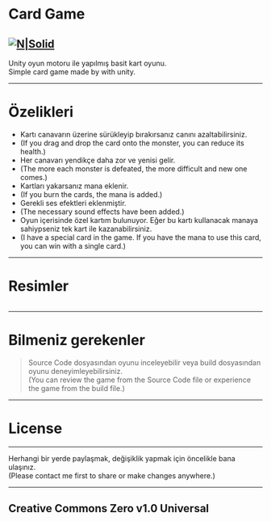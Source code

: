 <h1 class="code-line" data-line-start=0 data-line-end=1 ><a id="Card_Game_0"></a>Card Game</h1>
<h2 class="code-line" data-line-start=2 data-line-end=4 ><a id="NSolidhttpsplaylhgoogleusercontentcom4ChxU_bzuJe8ix7IC7fYOq5xH3rtDjDMFogy4NsF6l8jNH9Q_G7zQUWoZtWvkliyww2247h1264rwhttpwwwartistscompanydigital_2"></a><a href="http://www.artistscompany.digital/"><img src="https://play-lh.googleusercontent.com/4ChxU_bzuJe8ix7IC7fYOq5xH3rtDjDMFogy4NsF6l8jNH9Q_G7z-QUWoZtWvkliyw=w2247-h1264-rw" alt="N|Solid"></a></h2>
<p class="has-line-data" data-line-start="4" data-line-end="6">Unity oyun motoru ile yapılmış basit kart oyunu.<br>
Simple card game made by with unity.</p>
<hr>
<h1 class="code-line" data-line-start=7 data-line-end=8 ><a id="zelikleri_7"></a>Özelikleri</h1>
<ul>
<li class="has-line-data" data-line-start="9" data-line-end="10">Kartı canavarın üzerine sürükleyip bırakırsanız canını azaltabilirsiniz.</li>
<li class="has-line-data" data-line-start="10" data-line-end="11">(If you drag and drop the card onto the monster, you can reduce its health.)</li>
<li class="has-line-data" data-line-start="11" data-line-end="12">Her canavarı yendikçe daha zor ve yenisi gelir.</li>
<li class="has-line-data" data-line-start="12" data-line-end="13">(The more each monster is defeated, the more difficult and new one comes.)</li>
<li class="has-line-data" data-line-start="13" data-line-end="14">Kartları yakarsanız mana eklenir.</li>
<li class="has-line-data" data-line-start="14" data-line-end="15">(If you burn the cards, the mana is added.)</li>
<li class="has-line-data" data-line-start="15" data-line-end="16">Gerekli ses efektleri eklenmiştir.</li>
<li class="has-line-data" data-line-start="16" data-line-end="17">(The necessary sound effects have been added.)</li>
<li class="has-line-data" data-line-start="17" data-line-end="18">Oyun içerisinde özel kartım bulunuyor. Eğer bu kartı kullanacak manaya sahiypseniz tek kart ile kazanabilirsiniz.</li>
<li class="has-line-data" data-line-start="18" data-line-end="19">(I have a special card in the game. If you have the mana to use this card, you can win with a single card.)</li>
</ul>
<hr>
<h1 class="code-line" data-line-start=20 data-line-end=21 ><a id="Resimler_20"></a>Resimler</h1>
<p class="has-line-data" data-line-start="21" data-line-end="23"><img src="https://raw.githubusercontent.com/creosB/card-game/main/resim1.png" alt=""><br>
<img src="https://raw.githubusercontent.com/creosB/card-game/main/resim2.png" alt=""></p>
<hr>
<h1 class="code-line" data-line-start=24 data-line-end=25 ><a id="Bilmeniz_gerekenler_24"></a>Bilmeniz gerekenler</h1>
<blockquote>
<p class="has-line-data" data-line-start="25" data-line-end="27">Source Code dosyasından oyunu inceleyebilir veya build dosyasından oyunu deneyimleyebilirsiniz.<br>
(You can review the game from the Source Code file or experience the game from the build file.)</p>
</blockquote>
<hr>
<h1 class="code-line" data-line-start=28 data-line-end=29 ><a id="License_28"></a>License</h1>
<hr>
<p class="has-line-data" data-line-start="30" data-line-end="32">Herhangi bir yerde paylaşmak, değişiklik yapmak için öncelikle bana ulaşınız.<br>
(Please contact me first to share or make changes anywhere.)</p>
<hr>
<h2 class="code-line" data-line-start=33 data-line-end=35 ><a id="Creative_Commons_Zero_v10_Universal_33"></a>Creative Commons Zero v1.0 Universal</h2>
